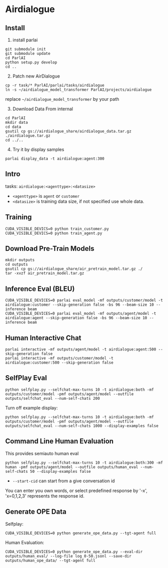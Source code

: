 # Airdialogue


## Install

1. install parlai
```
git submodule init
git submodule update
cd ParlAI
python setup.py develop
cd ..
```

2. Patch new AirDialogue
```
cp -r task/* ParlAI/parlai/tasks/airdialogue
ln -s ~/airdialogue_model_transformer ParlAI/projects/airdialogue
```
replace `~/airdialogue_model_transformer` by your path

3. Download Data From internal
```
cd ParlAI
mkdir data
cd data
gsutil cp gs://airdialogue_share/airdialogue_data.tar.gz ./airdialogue.tar.gz
cd ../..
```

4. Try it by display samples
```
parlai display_data -t airdialogue:agent:300
```



## Intro

tasks:
`airdialogue:<agenttype>:<datasize>`

- `<agenttype>` is `agent` or `customer`
- `<datasize>` is training data size, if not specified use whole data.

## Training

```
CUDA_VISIBLE_DEVICS=0 python train_customer.py
CUDA_VISIBLE_DEVICS=0 python train_agent.py
```

## Download Pre-Train Models
```
mkdir outputs
cd outputs
gsutil cp gs://airdialogue_share/air_pretrain_model.tar.gz ./
tar -xvzf air_pretrain_model.tar.gz
```

## Inference Eval (BLEU)

```
CUDA_VISIBLE_DEVICES=0 parlai eval_model -mf outputs/customer/model -t airdialogue:customer --skip-generation false -bs 96 --beam-size 10 --inference beam
CUDA_VISIBLE_DEVICES=0 parlai eval_model -mf outputs/agent/model -t airdialogue:agent --skip-generation false -bs 96 --beam-size 10 --inference beam
```

## Human Interactive Chat

```
parlai interactive -mf outputs/agent/model -t airdialogue:agent:500 --skip-generation false
parlai interactive -mf outputs/customer/model -t airdialogue:customer:500 --skip-generation false
```

## SelfPlay Eval

```
python selfplay.py --selfchat-max-turns 10 -t airdialogue:both -mf outputs/customer/model -pmf outputs/agent/model --outfile outputs/selfchat_eval --num-self-chats 200
```

Turn off example display:
```
python selfplay.py --selfchat-max-turns 10 -t airdialogue:both -mf outputs/customer/model -pmf outputs/agent/model --outfile outputs/selfchat_eval --num-self-chats 1000 --display-examples false
```

## Command Line Human Evaluation
This provides semiauto human eval
```
python selfplay.py --selfchat-max-turns 10 -t airdialogue:both:300 -mf human -pmf outputs/agent/model --outfile outputs/human_eval --num-self-chats 50 --display-examples false
```

- `--start-cid` can start from a give conversation id

You can enter you own words, or select predefined response by '-x', 'x=0,1,2,3' represents the response id. 

## Generate OPE Data

Selfplay:
```
CUDA_VISIBLE_DEVICES=0 python generate_ope_data.py --tgt-agent full
```

Human Evaluation:
```
CUDA_VISIBLE_DEVICES=0 python generate_ope_data.py --eval-dir outputs/human_eval/ --log-file log_0-50.jsonl --save-dir outputs/human_ope_data/ --tgt-agent full
```
